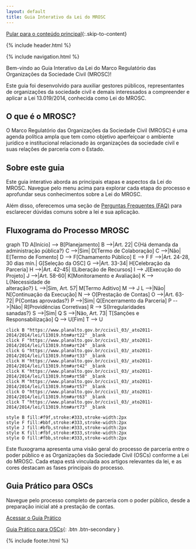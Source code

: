 ```yaml
---
layout: default
title: Guia Interativo da Lei do MROSC
---
```


<script>
document.documentElement.lang = 'pt-BR';
</script>

[Pular para o conteúdo principal](#conteudo-principal){:.skip-to-content}

{% include header.html %}

{% include navigation.html %}

<main id="conteudo-principal" markdown="1">

Bem-vindo ao Guia Interativo da Lei do Marco Regulatório das Organizações da Sociedade Civil (MROSC)!

Este guia foi desenvolvido para auxiliar gestores públicos, representantes de organizações da sociedade civil e demais interessados a compreender e aplicar a Lei 13.019/2014, conhecida como Lei do MROSC.

## O que é o MROSC?

O Marco Regulatório das Organizações da Sociedade Civil (MROSC) é uma agenda política ampla que tem como objetivo aperfeiçoar o ambiente jurídico e institucional relacionado às organizações da sociedade civil e suas relações de parceria com o Estado.

## Sobre este guia

Este guia interativo aborda as principais etapas e aspectos da Lei do MROSC. Navegue pelo menu acima para explorar cada etapa do processo e aprofundar seus conhecimentos sobre a Lei do MROSC.

Além disso, oferecemos uma seção de [Perguntas Frequentes (FAQ)](faq) para esclarecer dúvidas comuns sobre a lei e sua aplicação.

## Fluxograma do Processo MROSC

<div class="mermaid">
graph TD
    A[Início] --> B[Planejamento]
    B -->|Art. 22| C{Há demanda da<br>administração pública?}
    C -->|Sim| D[Termo de Colaboração]
    C -->|Não| E[Termo de Fomento]
    D --> F[Chamamento Público]
    E --> F
    F -->|Art. 24-28, 30 dias mín.| G[Seleção da OSC]
    G -->|Art. 33-34| H[Celebração da Parceria]
    H -->|Art. 42-45| I[Liberação de Recursos]
    I --> J[Execução do Projeto]
    J -->|Art. 58-60| K[Monitoramento e Avaliação]
    K --> L{Necessidade de<br>alteração?}
    L -->|Sim, Art. 57| M[Termo Aditivo]
    M --> J
    L -->|Não| N[Continuação da Execução]
    N --> O[Prestação de Contas]
    O -->|Art. 63-72| P{Contas aprovadas?}
    P -->|Sim| Q[Encerramento da Parceria]
    P -->|Não| R[Providências Corretivas]
    R --> S{Irregularidades<br>sanadas?}
    S -->|Sim| Q
    S -->|Não, Art. 73| T[Sanções e<br>Responsabilização]
    Q --> U[Fim]
    T --> U

    click B "https://www.planalto.gov.br/ccivil_03/_ato2011-2014/2014/lei/l13019.htm#art22" _blank
    click F "https://www.planalto.gov.br/ccivil_03/_ato2011-2014/2014/lei/l13019.htm#art24" _blank
    click G "https://www.planalto.gov.br/ccivil_03/_ato2011-2014/2014/lei/l13019.htm#art33" _blank
    click H "https://www.planalto.gov.br/ccivil_03/_ato2011-2014/2014/lei/l13019.htm#art42" _blank
    click K "https://www.planalto.gov.br/ccivil_03/_ato2011-2014/2014/lei/l13019.htm#art58" _blank
    click M "https://www.planalto.gov.br/ccivil_03/_ato2011-2014/2014/lei/l13019.htm#art57" _blank
    click O "https://www.planalto.gov.br/ccivil_03/_ato2011-2014/2014/lei/l13019.htm#art63" _blank
    click T "https://www.planalto.gov.br/ccivil_03/_ato2011-2014/2014/lei/l13019.htm#art73" _blank

    style B fill:#f9f,stroke:#333,stroke-width:2px
    style F fill:#bbf,stroke:#333,stroke-width:2px
    style J fill:#bfb,stroke:#333,stroke-width:2px
    style K fill:#fbf,stroke:#333,stroke-width:2px
    style O fill:#fbb,stroke:#333,stroke-width:2px
</div>

Este fluxograma apresenta uma visão geral do processo de parceria entre o poder público e as Organizações da Sociedade Civil (OSCs) conforme a Lei do MROSC. Cada etapa está vinculada aos artigos relevantes da lei, e as cores destacam as fases principais do processo.

<script src="https://cdn.jsdelivr.net/npm/mermaid/dist/mermaid.min.js"></script>
<script>mermaid.initialize({startOnLoad:true});</script>

<section class="guia-pratico-section">
  <div class="container">
    <h2>Guia Prático para OSCs</h2>
    <p>Navegue pelo processo completo de parceria com o poder público, desde a preparação inicial até a prestação de contas.</p>
    <a href="{{ site.baseurl }}/guia-pratico-oscs" class="btn btn-lg btn-primary">Acessar o Guia Prático</a>
  </div>
</section>

[Guia Prático para OSCs](https://phkawka.github.io/guia-pratico-oscs/){: .btn .btn-secondary }

</main>

{% include footer.html %}
